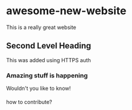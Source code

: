 awesome-new-website
===================

This is a really great website

## Second Level Heading

This was added using HTTPS auth

### Amazing stuff is happening

Wouldn't you like to know!

####
how to contribute?
